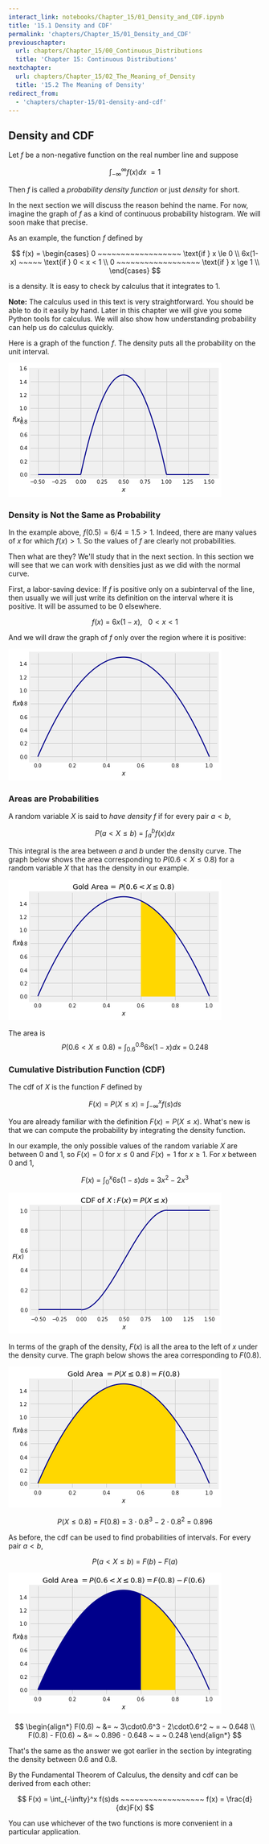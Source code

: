 ```yaml
---
interact_link: notebooks/Chapter_15/01_Density_and_CDF.ipynb
title: '15.1 Density and CDF'
permalink: 'chapters/Chapter_15/01_Density_and_CDF'
previouschapter:
  url: chapters/Chapter_15/00_Continuous_Distributions
  title: 'Chapter 15: Continuous Distributions'
nextchapter:
  url: chapters/Chapter_15/02_The_Meaning_of_Density
  title: '15.2 The Meaning of Density'
redirect_from:
  - 'chapters/chapter-15/01-density-and-cdf'
---
```


## Density and CDF

Let $f$ be a non-negative function on the real number line and suppose 

$$
\int_{-\infty}^\infty f(x)dx ~ = 1
$$

Then $f$ is called a *probability density function* or just *density* for short.

In the next section we will discuss the reason behind the name. For now, imagine the graph of $f$ as a kind of continuous probability histogram. We will soon make that precise.

As an example, the function $f$ defined by

$$
f(x) = 
\begin{cases}
0 ~~~~~~~~~~~~~~~~~~ \text{if } x \le 0 \\
6x(1-x) ~~~~~ \text{if } 0 < x < 1 \\
0 ~~~~~~~~~~~~~~~~~~ \text{if } x \ge 1 \\
\end{cases}
$$

is a density. It is easy to check by calculus that it integrates to 1. 

**Note:** The calculus used in this text is very straightforward. You should be able to do it easily by hand. Later in this chapter we will give you some Python tools for calculus. We will also show how understanding probability can help us do calculus quickly.

Here is a graph of the function $f$. The density puts all the probability on the unit interval.





![png](../../images/chapters/Chapter_15/01_Density_and_CDF_2_0.png)


### Density is Not the Same as Probability
In the example above, $f(0.5) = 6/4 = 1.5 > 1$. Indeed, there are many values of $x$ for which $f(x) > 1$. So the values of $f$ are clearly not probabilities.

Then what are they? We'll study that in the next section. In this section we will see that we can work with densities just as we did with the normal curve.

First, a labor-saving device: If $f$ is positive only on a subinterval of the line, then usually we will just write its definition on the interval where it is positive. It will be assumed to be 0 elsewhere.

$$
f(x) ~ = ~ 6x(1-x), ~~~ 0 < x < 1
$$

And we will draw the graph of $f$ only over the region where it is positive:





![png](../../images/chapters/Chapter_15/01_Density_and_CDF_4_0.png)


### Areas are Probabilities
A random variable $X$ is said to *have density $f$* if for every pair $a < b$,

$$
P(a < X \le b) ~ = ~ \int_a^b f(x)dx
$$

This integral is the area between $a$ and $b$ under the density curve. The graph below shows the area corresponding to $P(0.6 < X \le 0.8)$ for a random variable $X$ that has the density in our example.





![png](../../images/chapters/Chapter_15/01_Density_and_CDF_6_0.png)


The area is
$$
P(0.6 < X \le 0.8) ~ = ~ \int_{0.6}^{0.8} 6x(1-x)dx ~ = ~ 0.248
$$

### Cumulative Distribution Function (CDF)
The cdf of $X$ is the function $F$ defined by

$$
F(x) ~ = ~ P(X \le x) ~ = ~ \int_{-\infty}^x f(s)ds
$$

You are already familiar with the definition $F(x) = P(X \le x)$. What's new is that we can compute the probability by integrating the density function.

In our example, the only possible values of the random variable $X$ are between 0 and 1, so $F(x) = 0$ for $x \le 0$ and $F(x) = 1$ for $x \ge 1$.
For $x$ between 0 and 1,

$$
F(x) ~ = ~ \int_0^x 6s(1-s)ds ~ = ~ 3x^2 - 2x^3
$$





![png](../../images/chapters/Chapter_15/01_Density_and_CDF_9_0.png)


In terms of the graph of the density, $F(x)$ is all the area to the left of $x$ under the density curve. The graph below shows the area corresponding to $F(0.8)$.





![png](../../images/chapters/Chapter_15/01_Density_and_CDF_11_0.png)


$$
P(X \le 0.8) ~ = ~  F(0.8) ~ = ~ 3\cdot0.8^3 - 2\cdot0.8^2 ~ = ~ 0.896
$$

As before, the cdf can be used to find probabilities of intervals. For every pair $a < b$,

$$
P(a < X \le b) ~ = ~ F(b) - F(a) 
$$





![png](../../images/chapters/Chapter_15/01_Density_and_CDF_14_0.png)


$$
\begin{align*}
F(0.6) ~ &= ~ 3\cdot0.6^3 - 2\cdot0.6^2 ~ = ~ 0.648 \\
F(0.8) - F(0.6) ~ &= ~ 0.896 - 0.648 ~ = ~ 0.248
\end{align*}
$$

That's the same as the answer we got earlier in the section by integrating the density between 0.6 and 0.8.

By the Fundamental Theorem of Calculus, the density and cdf can be derived from each other:

$$
F(x) = \int_{-\infty}^x f(s)ds ~~~~~~~~~~~~~~~~~~ f(x) = \frac{d}{dx}F(x)
$$

You can use whichever of the two functions is more convenient in a particular application.
